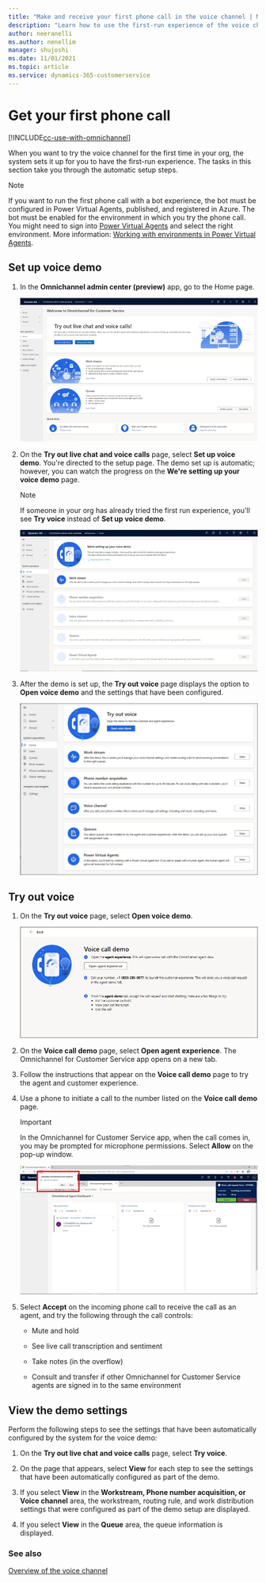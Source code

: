 ```yaml
---
title: "Make and receive your first phone call in the voice channel | MicrosoftDocs"
description: "Learn how to use the first-run experience of the voice channel in Omnichannel for Customer Service."
author: neeranelli
ms.author: nenellim
manager: shujoshi
ms.date: 11/01/2021
ms.topic: article
ms.service: dynamics-365-customerservice
---
```



# Get your first phone call

[!INCLUDE[cc-use-with-omnichannel](../includes/cc-use-with-omnichannel.md)]


When you want to try the voice channel for the first time in your org, the system sets it up for you to have the first-run experience. The tasks in this section take you through the automatic setup steps.

> [!NOTE]
> If you want to run the first phone call with a bot experience, the bot must be configured in Power Virtual Agents, published, and registered in Azure. The bot must be enabled for the environment in which you try the phone call. You might need to sign into [Power Virtual Agents](https://powerva.microsoft.com/environments) and select the right environment. More information: [Working with environments in Power Virtual Agents](/power-virtual-agents/environments-first-run-experience).

## Set up voice demo

1. In the **Omnichannel admin center (preview)** app, go to the Home page.

    ![Omnichannel admin center home page.](media/image9.png "Omnichannel admin center home page.")

1. On the **Try out live chat and voice calls** page, select **Set up voice demo**. You're directed to the setup page. The demo set up is automatic; however, you can watch the progress on the **We're setting up your voice demo** page.

    > [!Note]
    > If someone in your org has already tried the first run experience, you'll see **Try voice** instead of **Set up voice demo**.

    ![Setting up the voice demo.](media/image10.png)

1.  After the demo is set up, the **Try out voice** page displays the option to **Open voice demo** and the settings that have been configured.

    ![Try out voice.](media/image11.png)

## Try out voice

1. On the **Try out voice** page, select **Open voice demo**.

    ![Voice call demo.](media/image12.png)

1. On the **Voice call demo** page, select **Open agent experience**. The Omnichannel for Customer Service app opens on a new tab.

2. Follow the instructions that appear on the **Voice call demo** page to try the agent and customer experience.

3. Use a phone to initiate a call to the number listed on the **Voice call demo** page.

    > [!IMPORTANT]
    > In the Omnichannel for Customer Service app, when the call comes in, you may be prompted for microphone permissions. Select **Allow** on the pop-up window.

    ![Allow browser to use microphone.](media/image13.png)

1. Select **Accept** on the incoming phone call to receive the call as an agent, and try the following through the call controls:

    - Mute and hold

    - See live call transcription and sentiment

    - Take notes (in the overflow)

    - Consult and transfer if other Omnichannel for Customer Service agents are signed in to the same environment

## View the demo settings

Perform the following steps to see the settings that have been automatically configured by the system for the voice demo:

1. On the **Try out live chat and voice calls** page, select **Try voice**.

2. On the page that appears, select **View** for each step to see the settings that have been automatically configured as part of the demo.

3. If you select **View** in the **Workstream, Phone number acquisition, or Voice channel** area, the workstream, routing rule, and work distribution settings that were configured as part of the demo setup are displayed.

4. If you select **View** in the **Queue** area, the queue information is displayed.


### See also

[Overview of the voice channel](voice-channel.md)  
